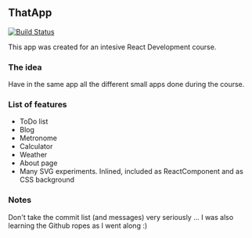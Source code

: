 ## ThatApp

[![Build Status](https://travis-ci.org/AfonsoFG/ThatApp.svg?branch=master)](https://travis-ci.org/AfonsoFG/ThatApp)

This app was created for an intesive React Development course.

### The idea

Have in the same app all the different small apps done during the course.

### List of features

* ToDo list
* Blog
* Metronome
* Calculator
* Weather 
* About page
* Many SVG experiments. Inlined, included as ReactComponent and as CSS background


### Notes
Don't take the commit list (and messages) very seriously ... I was also learning the Github ropes as I went along :)
